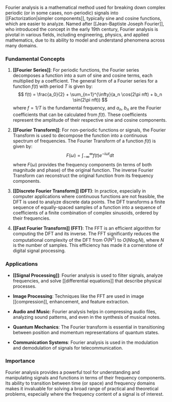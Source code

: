 Fourier analysis is a mathematical method used for breaking down complex periodic (or in some cases, non-periodic) signals into [[Factorization|simpler components]], typically sine and cosine functions, which are easier to analyze. Named after [[Jean-Baptiste Joseph Fourier]], who introduced the concept in the early 19th century, Fourier analysis is pivotal in various fields, including engineering, physics, and applied mathematics, due to its ability to model and understand phenomena across many domains.

### Fundamental Concepts

1. **[[Fourier Series]]**: For periodic functions, the Fourier series decomposes a function into a sum of sine and cosine terms, each multiplied by a coefficient. The general form of a Fourier series for a function $f(t)$ with period $T$ is given by:
   $$ f(t) = \frac{a_0}{2} + \sum_{n=1}^{\infty}(a_n \cos(2\pi nft) + b_n \sin(2\pi nft)) $$
   where $f = 1/T$ is the fundamental frequency, and $a_n$, $b_n$ are the Fourier coefficients that can be calculated from $f(t)$. These coefficients represent the amplitude of their respective sine and cosine components.

2. **[[Fourier Transform]]**: For non-periodic functions or signals, the Fourier Transform is used to decompose the function into a continuous spectrum of frequencies. The Fourier Transform of a function $f(t)$ is given by:
   $$ F(\omega) = \int_{-\infty}^{\infty} f(t) e^{-i\omega t} dt $$
   where $F(\omega)$ provides the frequency components (in terms of both magnitude and phase) of the original function. The inverse Fourier Transform can reconstruct the original function from its frequency components.

3. **[[Discrete Fourier Transform]] (DFT)**: In practice, especially in computer applications where continuous functions are not feasible, the DFT is used to analyze discrete data points. The DFT transforms a finite sequence of equally-spaced samples of a function into a sequence of coefficients of a finite combination of complex sinusoids, ordered by their frequencies.

4. **[[Fast Fourier Transform]] (FFT)**: The FFT is an efficient algorithm for computing the DFT and its inverse. The FFT significantly reduces the computational complexity of the DFT from $O(N^2)$ to $O(N \log N)$, where $N$ is the number of samples. This efficiency has made it a cornerstone of digital signal processing.

### Applications

- **[[Signal Processing]]**: Fourier analysis is used to filter signals, analyze frequencies, and solve [[differential equations]] that describe physical processes.

- **Image Processing**: Techniques like the FFT are used in image [[compression]], enhancement, and feature extraction.

- **Audio and Music**: Fourier analysis helps in compressing audio files, analyzing sound patterns, and even in the synthesis of musical notes.

- **Quantum Mechanics**: The Fourier transform is essential in transitioning between position and momentum representations of quantum states.

- **Communication Systems**: Fourier analysis is used in the modulation and demodulation of signals for telecommunication.

### Importance

Fourier analysis provides a powerful tool for understanding and manipulating signals and functions in terms of their frequency components. Its ability to transition between time (or space) and frequency domains makes it invaluable for solving a broad range of practical and theoretical problems, especially where the frequency content of a signal is of interest.